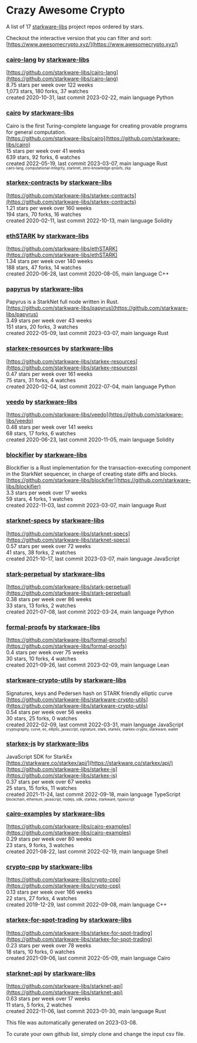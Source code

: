 # Crazy Awesome Crypto
A list of 17 [starkware-libs](https://github.com/starkware-libs) project repos ordered by stars.  

Checkout the interactive version that you can filter and sort: 
[https://www.awesomecrypto.xyz/](https://www.awesomecrypto.xyz/)  


### [cairo-lang](https://github.com/starkware-libs/cairo-lang) by [starkware-libs](https://github.com/starkware-libs)  
  
[https://github.com/starkware-libs/cairo-lang](https://github.com/starkware-libs/cairo-lang)  
8.75 stars per week over 122 weeks  
1,073 stars, 180 forks, 37 watches  
created 2020-10-31, last commit 2023-02-22, main language Python  


### [cairo](https://github.com/starkware-libs/cairo) by [starkware-libs](https://github.com/starkware-libs)  
Cairo is the first Turing-complete language for creating provable programs for general computation.  
[https://github.com/starkware-libs/cairo](https://github.com/starkware-libs/cairo)  
15 stars per week over 41 weeks  
639 stars, 92 forks, 6 watches  
created 2022-05-19, last commit 2023-03-07, main language Rust  
<sub><sup>cairo-lang, computational-integrity, starknet, zero-knowledge-proofs, zkp</sup></sub>


### [starkex-contracts](https://github.com/starkware-libs/starkex-contracts) by [starkware-libs](https://github.com/starkware-libs)  
  
[https://github.com/starkware-libs/starkex-contracts](https://github.com/starkware-libs/starkex-contracts)  
1.21 stars per week over 160 weeks  
194 stars, 70 forks, 16 watches  
created 2020-02-11, last commit 2022-10-13, main language Solidity  


### [ethSTARK](https://github.com/starkware-libs/ethSTARK) by [starkware-libs](https://github.com/starkware-libs)  
  
[https://github.com/starkware-libs/ethSTARK](https://github.com/starkware-libs/ethSTARK)  
1.34 stars per week over 140 weeks  
188 stars, 47 forks, 14 watches  
created 2020-06-28, last commit 2020-08-05, main language C++  


### [papyrus](https://github.com/starkware-libs/papyrus) by [starkware-libs](https://github.com/starkware-libs)  
Papyrus is a StarkNet full node written in Rust.  
[https://github.com/starkware-libs/papyrus](https://github.com/starkware-libs/papyrus)  
3.49 stars per week over 43 weeks  
151 stars, 20 forks, 3 watches  
created 2022-05-09, last commit 2023-03-07, main language Rust  


### [starkex-resources](https://github.com/starkware-libs/starkex-resources) by [starkware-libs](https://github.com/starkware-libs)  
  
[https://github.com/starkware-libs/starkex-resources](https://github.com/starkware-libs/starkex-resources)  
0.47 stars per week over 161 weeks  
75 stars, 31 forks, 4 watches  
created 2020-02-04, last commit 2022-07-04, main language Python  


### [veedo](https://github.com/starkware-libs/veedo) by [starkware-libs](https://github.com/starkware-libs)  
  
[https://github.com/starkware-libs/veedo](https://github.com/starkware-libs/veedo)  
0.48 stars per week over 141 weeks  
68 stars, 17 forks, 6 watches  
created 2020-06-23, last commit 2020-11-05, main language Solidity  


### [blockifier](https://github.com/starkware-libs/blockifier) by [starkware-libs](https://github.com/starkware-libs)  
Blockifier is a Rust implementation for the transaction-executing component in the StarkNet sequencer, in charge of creating state diffs and blocks.  
[https://github.com/starkware-libs/blockifier](https://github.com/starkware-libs/blockifier)  
3.3 stars per week over 17 weeks  
59 stars, 4 forks, 1 watches  
created 2022-11-03, last commit 2023-03-07, main language Rust  


### [starknet-specs](https://github.com/starkware-libs/starknet-specs) by [starkware-libs](https://github.com/starkware-libs)  
  
[https://github.com/starkware-libs/starknet-specs](https://github.com/starkware-libs/starknet-specs)  
0.57 stars per week over 72 weeks  
41 stars, 38 forks, 2 watches  
created 2021-10-17, last commit 2023-03-07, main language JavaScript  


### [stark-perpetual](https://github.com/starkware-libs/stark-perpetual) by [starkware-libs](https://github.com/starkware-libs)  
  
[https://github.com/starkware-libs/stark-perpetual](https://github.com/starkware-libs/stark-perpetual)  
0.38 stars per week over 86 weeks  
33 stars, 13 forks, 2 watches  
created 2021-07-08, last commit 2022-03-24, main language Python  


### [formal-proofs](https://github.com/starkware-libs/formal-proofs) by [starkware-libs](https://github.com/starkware-libs)  
  
[https://github.com/starkware-libs/formal-proofs](https://github.com/starkware-libs/formal-proofs)  
0.4 stars per week over 75 weeks  
30 stars, 10 forks, 4 watches  
created 2021-09-26, last commit 2023-02-09, main language Lean  


### [starkware-crypto-utils](https://github.com/starkware-libs/starkware-crypto-utils) by [starkware-libs](https://github.com/starkware-libs)  
Signatures, keys and Pedersen hash on STARK friendly elliptic curve  
[https://github.com/starkware-libs/starkware-crypto-utils](https://github.com/starkware-libs/starkware-crypto-utils)  
0.54 stars per week over 56 weeks  
30 stars, 25 forks, 0 watches  
created 2022-02-09, last commit 2022-03-31, main language JavaScript  
<sub><sup>cryptography, curve, ec, elliptic, javascript, signature, stark, starkex, starkex-crypto, starkware, wallet</sup></sub>


### [starkex-js](https://github.com/starkware-libs/starkex-js) by [starkware-libs](https://github.com/starkware-libs)  
JavaScript SDK for StarkEx  
[https://starkware.co/starkex/api/](https://starkware.co/starkex/api/)  
[https://github.com/starkware-libs/starkex-js](https://github.com/starkware-libs/starkex-js)  
0.37 stars per week over 67 weeks  
25 stars, 15 forks, 11 watches  
created 2021-11-24, last commit 2022-09-18, main language TypeScript  
<sub><sup>blockchain, ethereum, javascript, nodejs, sdk, starkex, starkware, typescript</sup></sub>


### [cairo-examples](https://github.com/starkware-libs/cairo-examples) by [starkware-libs](https://github.com/starkware-libs)  
  
[https://github.com/starkware-libs/cairo-examples](https://github.com/starkware-libs/cairo-examples)  
0.29 stars per week over 80 weeks  
23 stars, 9 forks, 3 watches  
created 2021-08-22, last commit 2022-02-19, main language Shell  


### [crypto-cpp](https://github.com/starkware-libs/crypto-cpp) by [starkware-libs](https://github.com/starkware-libs)  
  
[https://github.com/starkware-libs/crypto-cpp](https://github.com/starkware-libs/crypto-cpp)  
0.13 stars per week over 166 weeks  
22 stars, 27 forks, 4 watches  
created 2019-12-29, last commit 2022-09-08, main language C++  


### [starkex-for-spot-trading](https://github.com/starkware-libs/starkex-for-spot-trading) by [starkware-libs](https://github.com/starkware-libs)  
  
[https://github.com/starkware-libs/starkex-for-spot-trading](https://github.com/starkware-libs/starkex-for-spot-trading)  
0.23 stars per week over 78 weeks  
18 stars, 10 forks, 0 watches  
created 2021-09-06, last commit 2022-05-09, main language Cairo  


### [starknet-api](https://github.com/starkware-libs/starknet-api) by [starkware-libs](https://github.com/starkware-libs)  
  
[https://github.com/starkware-libs/starknet-api](https://github.com/starkware-libs/starknet-api)  
0.63 stars per week over 17 weeks  
11 stars, 5 forks, 2 watches  
created 2022-11-06, last commit 2023-01-30, main language Rust  


This file was automatically generated on 2023-03-08.  

To curate your own github list, simply clone and change the input csv file.  